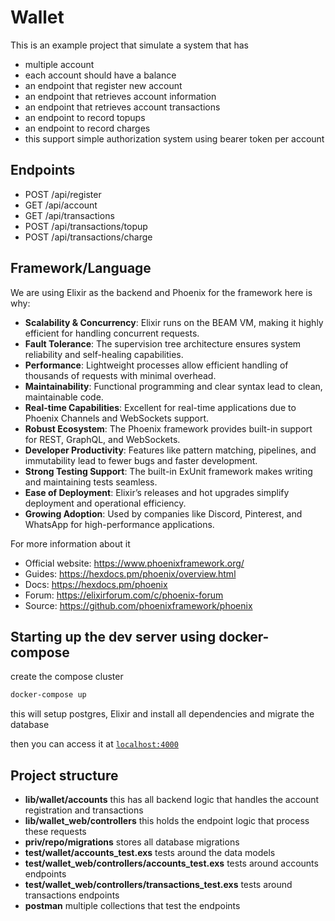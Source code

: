 # Wallet

This is an example project that simulate a system that has
- multiple account
- each account should have a balance
- an endpoint that register new account
- an endpoint that retrieves account information
- an endpoint that retrieves account transactions
- an endpoint to record topups
- an endpoint to record charges
- this support simple authorization system using bearer token per account

## Endpoints
- POST /api/register
- GET /api/account
- GET /api/transactions
- POST /api/transactions/topup
- POST /api/transactions/charge


## Framework/Language
We are using Elixir as the backend and Phoenix for the framework here is why:
- **Scalability & Concurrency**: Elixir runs on the BEAM VM, making it highly efficient for handling concurrent requests.
- **Fault Tolerance**: The supervision tree architecture ensures system reliability and self-healing capabilities.
- **Performance**: Lightweight processes allow efficient handling of thousands of requests with minimal overhead.
- **Maintainability**: Functional programming and clear syntax lead to clean, maintainable code.
- **Real-time Capabilities**: Excellent for real-time applications due to Phoenix Channels and WebSockets support.
- **Robust Ecosystem**: The Phoenix framework provides built-in support for REST, GraphQL, and WebSockets.
- **Developer Productivity**: Features like pattern matching, pipelines, and immutability lead to fewer bugs and faster development.
- **Strong Testing Support**: The built-in ExUnit framework makes writing and maintaining tests seamless.
- **Ease of Deployment**: Elixir’s releases and hot upgrades simplify deployment and operational efficiency.
- **Growing Adoption**: Used by companies like Discord, Pinterest, and WhatsApp for high-performance applications.

For more information about it

  * Official website: https://www.phoenixframework.org/
  * Guides: https://hexdocs.pm/phoenix/overview.html
  * Docs: https://hexdocs.pm/phoenix
  * Forum: https://elixirforum.com/c/phoenix-forum
  * Source: https://github.com/phoenixframework/phoenix

## Starting up the dev server using docker-compose

create the compose cluster

```sh
docker-compose up
```

this will setup postgres, Elixir and install all dependencies and migrate the database

then you can access it at [`localhost:4000`](http://localhost:4000)


## Project structure
- **lib/wallet/accounts** this has all backend logic that handles the account registration and transactions
- **lib/wallet_web/controllers** this holds the endpoint logic that process these requests
- **priv/repo/migrations** stores all database migrations
- **test/wallet/accounts_test.exs** tests around the data models
- **test/wallet_web/controllers/accounts_test.exs** tests around accounts endpoints
- **test/wallet_web/controllers/transactions_test.exs** tests around transactions endpoints
- **postman** multiple collections that test the endpoints
